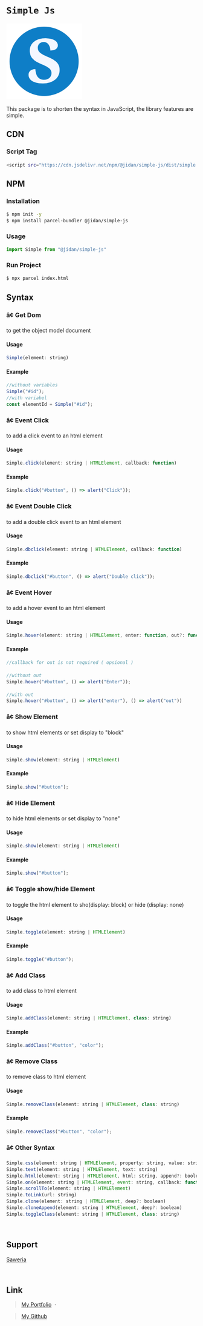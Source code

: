 # `Simple Js`

<a  href="https://github.com/jidandev/simple-js"><img  src="/assets/image/simplejs-logo.png"  alt="Simple Js logo"  width="200"></a>

This package is to shorten the syntax in JavaScript, the library features are simple.

## CDN
### Script Tag
```sh
<script src="https://cdn.jsdelivr.net/npm/@jidan/simple-js/dist/simple.umd.js"></script> 
```

## NPM
### Installation
```bash
$ npm init -y
$ npm install parcel-bundler @jidan/simple-js 
```
### Usage
```js
import Simple from "@jidan/simple-js"
```
### Run Project
```bash
$ npx parcel index.html
```

## Syntax
### â¢ Get Dom
to get the object model document
#### Usage
```js
Simple(element: string)
```
#### Example
```js
//without variables
Simple("#id");
//with variabel
const elementId = Simple("#id");
```
### â¢ Event Click
to add a click event to an html element
#### Usage
```js
Simple.click(element: string | HTMLElement, callback: function)
```
#### Example
```js
Simple.click("#button", () => alert("Click"));
```

### â¢ Event Double Click
to add a double click event to an html element
#### Usage
```js
Simple.dbclick(element: string | HTMLElement, callback: function)
```
#### Example
```js
Simple.dbclick("#button", () => alert("Double click"));
```

### â¢ Event Hover
to add a hover event to an html element
#### Usage
```js
Simple.hover(element: string | HTMLElement, enter: function, out?: function)
```
#### Example
```js
//callback for out is not required ( opsional )

//without out 
Simple.hover("#button", () => alert("Enter"));

//with out
Simple.hover("#button", () => alert("enter"), () => alert("out"))
```

### â¢ Show Element
to show html elements or set display to "block"
#### Usage
```js
Simple.show(element: string | HTMLElement)
```
#### Example
```js
Simple.show("#button");
```

### â¢ Hide Element
to hide html elements or set display to "none"
#### Usage
```js
Simple.show(element: string | HTMLElement)
```
#### Example
```js
Simple.show("#button");
```

### â¢ Toggle show/hide Element
to toggle the html element to sho(display: block) or hide (display: none)
#### Usage
```js
Simple.toggle(element: string | HTMLElement)
```
#### Example
```js
Simple.toggle("#button");
```

### â¢ Add Class
to add class to html element
#### Usage
```js
Simple.addClass(element: string | HTMLElement, class: string)
```
#### Example
```js
Simple.addClass("#button", "color");
```

### â¢ Remove Class
to remove class to html element
#### Usage
```js
Simple.removeClass(element: string | HTMLElement, class: string)
```
#### Example
```js
Simple.removeClass("#button", "color");
```

### â¢ Other Syntax
```js
Simple.css(element: string | HTMLElement, property: string, value: string)
Simple.text(element: string | HTMLElement, text: string)
Simple.html(element: string | HTMLElement, html: string, append?: boolean)
Simple.on(element: string | HTMLElement, event: string, callback: function)
Simple.scrollTo(element: string | HTMLElement) 
Simple.toLink(url: string)
Simple.clone(element: string | HTMLElement, deep?: boolean)
Simple.cloneAppend(element: string | HTMLElement, deep?: boolean)
Simple.toggleClass(element: string | HTMLElement, class: string)
```

<br>

## Support

<a href="">Saweria</a>

<br>

## Link
> [My Portfolio](https://jidandev.github.io/portfolio ) &nbsp;&middot;&nbsp;

> [My Github](https://github.com/jidandev) 